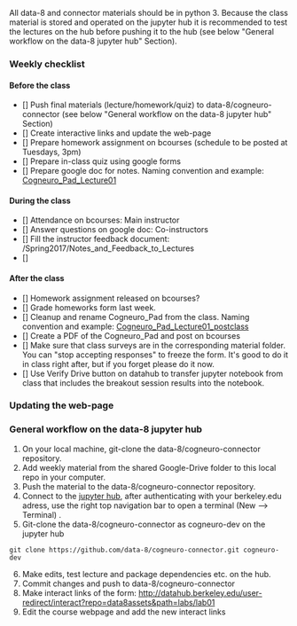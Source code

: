 All data-8 and connector materials should be in python 3. Because the class material is stored and operated on the jupyter hub it is
recommended to test the lectures on the hub before pushing it to the hub (see below  "General workflow on the data-8 jupyter hub" Section).


### Weekly checklist
#### Before the class
- [] Push final materials (lecture/homework/quiz) to data-8/cogneuro-connector (see below  "General workflow on the data-8 jupyter hub" Section)
- [] Create interactive links and update the web-page
- [] Prepare homework assignment on bcourses (schedule to be posted at Tuesdays, 3pm)
- [] Prepare in-class quiz using google forms
- [] Prepare google doc for notes. Naming convention and example: [Cogneuro_Pad_Lecture01](https://docs.google.com/document/d/1-SSZJY55R_ktdg8kXUAR8UevYdHiJFmrfkqr1QM1LiQ/edit)

#### During the class
- [] Attendance on bcourses: Main instructor
- [] Answer questions on google doc: Co-instructors
- [] Fill the instructor feedback document: /Spring2017/Notes_and_Feedback_to_Lectures
- []

#### After the class
- [] Homework assignment released on bcourses?
- [] Grade homeworks form last week.
- [] Cleanup and rename Cogneuro_Pad from the class. Naming convention and example: [Cogneuro_Pad_Lecture01_postclass](https://docs.google.com/document/d/1-SSZJY55R_ktdg8kXUAR8UevYdHiJFmrfkqr1QM1LiQ/edit)
- [] Create a PDF of the Cogneuro_Pad and post on bcourses
- [] Make sure that class surveys are in the corresponding material folder. You can "stop accepting responses" to freeze the form. It's good to do it in class right after, but if you forget please do it now.
- [] Use Verify Drive button on datahub to transfer jupyter notebook from class that includes the breakout session results into the notebook.

### Updating the web-page

### General workflow on the data-8 jupyter hub
1. On your local machine, git-clone the data-8/cogneuro-connector repository.
2. Add weekly material from the shared Google-Drive folder to this local repo in your computer.
3. Push the material to the data-8/cogneuro-connector repository.
4. Connect to the [jupyter hub](https://datahub.berkeley.edu), after authenticating with your berkeley.edu adress, use the right top 
navigation bar to open a terminal (New --> Terminal) .
5. Git-clone the data-8/cogneuro-connector as cogneuro-dev on the jupyter hub

  `git clone https://github.com/data-8/cogneuro-connector.git cogneuro-dev` 

6. Make edits, test lecture and package dependencies etc. on the hub.
7. Commit changes and push to data-8/cogneuro-connector
8. Make interact links of the form: http://datahub.berkeley.edu/user-redirect/interact?repo=data8assets&path=labs/lab01
9. Edit the course webpage and add the new interact links





